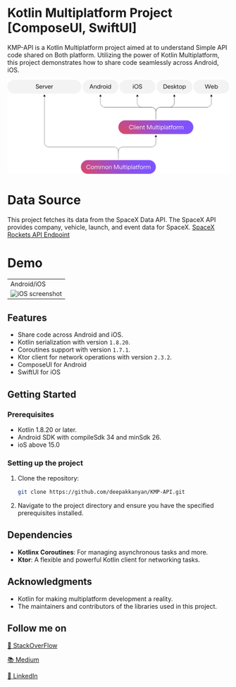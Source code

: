 # Kotlin Multiplatform Project [ComposeUI, SwiftUI]

KMP-API is a Kotlin Multiplatform project aimed at to understand Simple API code shared on Both platform. 
Utilizing the power of Kotlin Multiplatform, this project demonstrates how to share code seamlessly across Android, iOS.

<tr>
    <td valign="top"><img src="https://github.com/deepakkanyan/KMP-API/blob/master/images/kotlin_multiplatform.svg" alt="FLOW" width="600"/></td>
  </tr>

# Data Source

This project fetches its data from the SpaceX Data API. The SpaceX API provides company, vehicle, launch, and event data for SpaceX.
[SpaceX Rockets API Endpoint](https://docs.spacexdata.com/)

# Demo
<table>
  <tr>
    <td>Android/iOS</td>
  </tr>
  <tr>
    <td valign="top"><img src="https://github.com/deepakkanyan/KMP-API/blob/master/images/Untitled_Project_V1.gif" alt="iOS screenshot" width="400"/></td>
  </tr>
 </table>

## Features
- Share code across Android and iOS.
- Kotlin serialization with version `1.8.20`.
- Coroutines support with version `1.7.1`.
- Ktor client for network operations with version `2.3.2`.
- ComposeUI for Android
- SwiftUI for iOS

## Getting Started

### Prerequisites

- Kotlin 1.8.20 or later.
- Android SDK with compileSdk 34 and minSdk 26.
- ioS above 15.0

### Setting up the project

1. Clone the repository:

   ```bash
   git clone https://github.com/deepakkanyan/KMP-API.git
   ```

2. Navigate to the project directory and ensure you have the specified prerequisites installed.

## Dependencies

- **Kotlinx Coroutines**: For managing asynchronous tasks and more.
- **Ktor**: A flexible and powerful Kotlin client for networking tasks.

## Acknowledgments

- Kotlin for making multiplatform development a reality.
- The maintainers and contributors of the libraries used in this project.

## Follow me on

[🤖 StackOverFlow](https://stackoverflow.com/users/3995941/deepak-ror)   

[📚 Medium](https://medium.com/@deepak.kanyan.07)    

[📱 LinkedIn](https://www.linkedin.com/in/deepak-k-1611629a/)  

